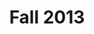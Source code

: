 ---
title: Fall 2013
layout: inducteeList
sequence: 6
inducteesone:
 - Lyssa Aruda
 - Sarah Bass
 - Julia Chen
 - Franklin Cocchi
 - Renuka Fernandes
 - Danish Iqbal
inducteestwo:
 - Cathy Ji
 - Li Hsuan Lu
 - Blake Mason
 - Christina Milanes
 - Michael Preud'Homme
 - Christopher Sandino
inducteesthree:
 - Lisa Scaria
 - Matthew Shin
 - Perry Xu
 - Jocylin Yip
 - Tiffany Young
---